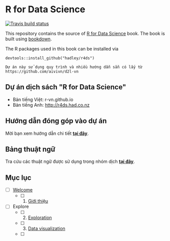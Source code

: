 # R for Data Science
[![Travis build status](https://travis-ci.org/hadley/r4ds.svg?branch=master)](https://travis-ci.org/hadley/r4ds)

This repository contains the source of [R for Data Science](http://r4ds.had.co.nz)
book. The book is built using [bookdown](https://github.com/rstudio/bookdown).

The R packages used in this book can be installed via

```{r}
devtools::install_github("hadley/r4ds")
```
```
Dự án này sử dụng quy trình và nhiều hướng dẫn sẵn có lấy từ https://github.com/aivivn/d2l-vn
```
## Dự án dịch sách "R for Data Science"

* Bản tiếng Việt: r-vn.github.io
* Bản tiếng Anh: http://r4ds.had.co.nz

## Hướng dẫn đóng góp vào dự án
Mời bạn xem hướng dẫn chi tiết **[tại đây](CONTRIBUTING.md)**.

<!-- ## Tham gia và Microsoft Teams của nhóm Dịch thuật --->



## Bảng thuật ngữ
Tra cứu các thuật ngữ được sử dụng trong nhóm dịch **[tại đây](glossary.md)**.

## Mục lục
<!--- lấy từ __bookdown.yml --->

* [ ] [Welcome](index.rmd)
    * [ ] 1. [Giới thiệu](intro.Rmd)
* [ ] Explore
    * [ ] 2. [Exploration](explore.Rmd)
    * [ ] 3. [Data visualization](visualize.Rmd)
    * [ ]


    
